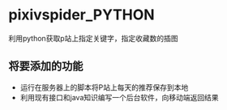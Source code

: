 # pixivspider_PYTHON
利用python获取p站上指定关键字，指定收藏数的插图
 
## 将要添加的功能 ##
<ul>
<li>运行在服务器上的脚本将P站上每天的推荐保存到本地</li>
<li>利用现有接口和java知识编写一个后台软件，向移动端返回结果</li>
</ul>
